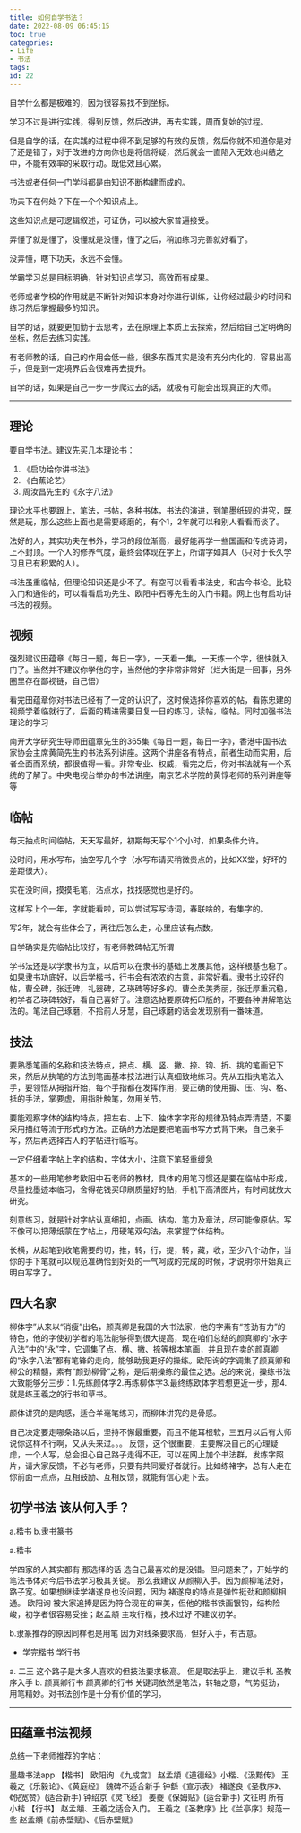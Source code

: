 ```yaml
---
title: 如何自学书法？
date: 2022-08-09 06:45:15
toc: true
categories:
- Life
- 书法
tags:
id: 22
---
```


自学什么都是极难的，因为很容易找不到坐标。

学习不过是进行实践，得到反馈，然后改进，再去实践，周而复始的过程。

但是自学的话，在实践的过程中得不到足够的有效的反馈，然后你就不知道你是对了还是错了，对于改进的方向你也是将信将疑，然后就会一直陷入无效地纠结之中，不能有效率的采取行动。既低效且心累。

<!--more-->

书法或者任何一门学科都是由知识不断构建而成的。

功夫下在何处？下在一个个知识点上。

这些知识点是可逻辑叙述，可证伪，可以被大家普遍接受。

弄懂了就是懂了，没懂就是没懂，懂了之后，稍加练习完善就好看了。

没弄懂，瞎下功夫，永远不会懂。

学霸学习总是目标明确，针对知识点学习，高效而有成果。

老师或者学校的作用就是不断针对知识本身对你进行训练，让你经过最少的时间和练习然后掌握最多的知识。

自学的话，就要更加勤于去思考，去在原理上本质上去探索，然后给自己定明确的坐标，然后去练习实践。

有老师教的话，自己的作用会低一些，很多东西其实是没有充分内化的，容易出高手，但是到一定境界后会很难再去提升。

自学的话，如果是自己一步一步爬过去的话，就极有可能会出现真正的大师。

---

## 理论

要自学书法。建议先买几本理论书：

1. 《启功给你讲书法》
2. 《白蕉论艺》
3. 周汝昌先生的《永字八法》

理论水平也要跟上，笔法，书帖，各种书体，书法的演进，到笔墨纸砚的讲究，既然是玩，那么这些上面也是需要琢磨的，有个1，2年就可以和别人看看而谈了。

法好的人，其实功夫在书外，学习的段位渐高，最好能再学一些国画和传统诗词，上不封顶。一个人的修养气度，最终会体现在字上，所谓字如其人（只对于长久学习且已有积累的人）。

书法虽重临帖，但理论知识还是少不了。有空可以看看书法史，和古今书论。比较入门和通俗的，可以看看启功先生、欧阳中石等先生的入门书籍。网上也有启功讲书法的视频。

## 视频

强烈建议田蕴章《每日一题，每日一字》，一天看一集，一天练一个字，很快就入门了。当然并不建议你学他的字，当然他的字非常非常好（烂大街是一回事，另外圈里存在鄙视链，自己悟）

看完田蕴章你对书法已经有了一定的认识了，这时候选择你喜欢的帖，看陈忠建的视频学着临就行了，后面的精进需要日复一日的练习，读帖，临帖。同时加强书法理论的学习

南开大学研究生导师田蕴章先生的365集《每日一题，每日一字》，香港中国书法家协会主席黄简先生的书法系列讲座。这两个讲座各有特点，前者生动而实用，后者全面而系统，都很值得一看。非常专业、权威，看完之后，你对书法就有一个系统的了解了。中央电视台举办的书法讲座，南京艺术学院的黄惇老师的系列讲座等等

## 临帖
  
每天抽点时间临帖，天天写最好，初期每天写个1个小时，如果条件允许。

没时间，用水写布，抽空写几个字（水写布请买稍微贵点的，比如XX堂，好坏的差距很大）。

实在没时间，摸摸毛笔，沾点水，找找感觉也是好的。

这样写上个一年，字就能看啦，可以尝试写写诗词，春联啥的，有集字的。

写2年，就会有些体会了，再往后怎么走，心里应该有点数。

自学确实是先临帖比较好，有老师教碑帖无所谓

学书法还是以学隶书为宜，以后可以在隶书的基础上发展其他，这样根基也稳了。如果隶书功底好，以后学楷书，行书会有浓浓的古意，非常好看。隶书比较好的帖，曹全碑，张迁碑，礼器碑，乙瑛碑等好多的。曹全柔美秀丽，张迁厚重沉稳，初学者乙瑛碑较好，看自己喜好了。注意选帖要原碑拓印版的，不要各种讲解笔达法的。笔法自己琢磨，不拾前人牙慧，自己琢磨的话会发现别有一番味道。

## 技法
  
要熟悉笔画的名称和技法特点，把点、横、竖、撇、捺、钩、折、挑的笔画记下来，然后从执笔的方法到笔画基本技法进行认真细致地练习。先从五指执笔法入手，要领悟从拇指开始，每个手指都在发挥作用，要正确的使用擫、压、钩、格、抵的手法，掌要虚，用指肚触笔，勿用关节。

要能观察字体的结构特点，把左右、上下、独体字字形的规律及特点弄清楚，不要采用描红等流于形式的方法。正确的方法是要把笔画书写方式背下来，自己亲手写，然后再选择古人的字帖进行临写。

一定仔细看字帖上字的结构，字体大小，注意下笔轻重缓急

基本的一些用笔参考欧阳中石老师的教材，具体的用笔习惯还是要在临帖中形成，尽量找墨迹本临习，舍得花钱买印刷质量好的贴，手机下高清图片，有时间就放大研究。

刻意练习，就是针对字帖认真细扣，点画、结构、笔力及章法，尽可能像原帖。写不像可以把薄纸蒙在字帖上，用硬笔双勾法，来掌握字体结构。

长横，从起笔到收笔需要的切，推，转，行，提，转，藏，收，至少八个动作，当你的手下笔就可以规范准确恰到好处的一气呵成的完成的时候，才说明你开始真正明白写字了。

## 四大名家
  
柳体字”从来以“消瘦”出名，颜真卿是我国的大书法家，他的字素有“苍劲有力”的特色，他的字使初学者的笔法能够得到很大提高，现在咱们总结的颜真卿的“永字八法”中的“永”字，它调集了点、横、撇、捺等根本笔画，并且现在卖的颜真卿的“永字八法”都有笔锋的走向，能够助我更好的操练。欧阳询的字调集了颜真卿和柳公的精髓，素有“颜劲柳骨”之称，是后期操练的最佳之选。总的来说，操练书法大致能够分三步：1.先练颜体字2.再练柳体字3.最终练欧体字若想更近一步，那4.就是练王羲之的行书和草书。

颜体讲究的是肉感，适合羊毫笔练习，而柳体讲究的是骨感。

自己决定要走哪条路以后，坚持不懈最重要，而且不能耳根软，三五月以后有大师说你这样不行啊，又从头来过。。。
反馈，这个很重要，主要解决自己的心理疑虑，一个人写，总会担心自己路子走得不正，可以在网上加个书法群，发练字照片，请大家反馈，不必有老师，只要有共同爱好者就行。比如练褚字，总有人走在你前面一点点，互相鼓励、互相反馈，就能有信心走下去。

## 初学书法 该从何入手？
  
a.楷书 b.隶书篆书

a.楷书

学四家的人其实都有 那选择的话 选自己最喜欢的是没错。但问题来了，开始学的笔法书体对今后书法学习极其关键。
那么我建议 从颜柳入手。因为颜柳笔法好，路子宽。如果想继续学褚遂良也没问题，因为 褚遂良的特点是弹性挺劲和颜柳相通。
欧阳询 被大家追捧是因为符合现在的审美，但他的楷书铁画银钩，结构险峻，初学者很容易受挫；赵孟頫 主攻行楷，技术过好 不建议初学。

b.隶篆推荐的原因同样也是用笔 因为对线条要求高，但好入手，有古意。

- 学完楷书 学行书

a. 二王
这个路子是大多人喜欢的但技法要求极高。
但是取法乎上，建议手札 圣教序入手
b. 颜真卿行书
颜真卿的行书 关键词依然是笔法，转轴之意，气势挺劲，用笔精妙。对书法创作是十分有价值的学习。

---

## 田蕴章书法视频

总结一下老师推荐的字帖：

墨趣书法app
【楷书】
欧阳询 《九成宫》
赵孟頫《道德经》小楷、《汲黯传》
王羲之《乐毅论》、《黄庭经》
魏碑不适合新手
钟繇《宣示表》
褚遂良《圣教序》、《倪宽赞》(适合新手)
钟绍京《灵飞经》
姜夔《保姆贴》(适合新手)
文征明 所有小楷
【行书】
赵孟頫、王羲之适合入门。
王羲之《圣教序》比《兰亭序》规范一些
赵孟頫《前赤壁赋》、《后赤壁赋》
